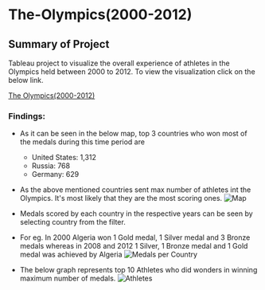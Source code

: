 # The-Olympics(2000-2012)

## Summary of Project
Tableau project to visualize the overall experience of athletes in the Olympics held between 2000 to 2012. To view the visualization click on the below link.

[The Olympics(2000-2012)](https://public.tableau.com/app/profile/aashna/viz/OlympicAthletes_16270599325860/TheOlympics)

### Findings:

- As it can be seen in the below map, top 3 countries who won most of the medals during this time period are
  - United States: 1,312
  - Russia: 768
  - Germany: 629
- As the above mentioned countries sent max number of athletes int the Olympics. It's most likely that they are the most scoring ones.
![Map](https://user-images.githubusercontent.com/32257116/127896018-0365abf0-b955-4d9b-b0dd-0c1ae8522ffc.PNG)

- Medals scored by each country in the respective years can be seen by selecting country from the filter.
- For eg. In 2000 Algeria won 1 Gold medal, 1 Silver medal and 3 Bronze medals whereas in 2008 and 2012 1 Silver, 1 Bronze medal and 1 Gold medal was achieved by Algeria
![Medals per Country](https://user-images.githubusercontent.com/32257116/127898190-424d5e13-669e-4a19-b222-f5d5653bdfde.PNG)

- The below graph represents top 10 Athletes who did wonders in winning maximum number of medals.
![Athletes](https://user-images.githubusercontent.com/32257116/127900998-f203ed11-7f74-46fe-bf02-8addb767272e.PNG)
